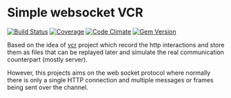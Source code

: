 # Simple websocket VCR

[![Build Status](https://travis-ci.org/Jiri-Kremser/simple-websocket-vcr.png?branch=master)](https://travis-ci.org/Jiri-Kremser/simple-websocket-vcr)
[![Coverage](https://coveralls.io/repos/github/Jiri-Kremser/simple-websocket-vcr/badge.svg?branch=master)](https://coveralls.io/github/Jiri-Kremser/simple-websocket-vcr?branch=master)
[![Code Climate](https://codeclimate.com/github/Jiri-Kremser/simple-websocket-vcr/badges/gpa.svg)](https://codeclimate.com/github/Jiri-Kremser/simple-websocket-vcr)
[![Gem Version](https://badge.fury.io/rb/simple-websocket-vcr.svg)](https://badge.fury.io/rb/simple-websocket-vcr)


Based on the idea of [vcr](https://github.com/vcr/vcr) project which record the http interactions and store them as files that can be replayed later and simulate the real communication counterpart (mostly server).

However, this projects aims on the web socket protocol where normally there is only a single HTTP connection and multiple messages or frames being sent over the channel.

